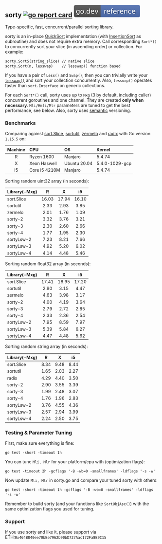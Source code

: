 ## sorty [![go report card](https://goreportcard.com/badge/github.com/jfcg/sorty)](https://goreportcard.com/report/github.com/jfcg/sorty) [![go.dev ref](https://raw.githubusercontent.com/jfcg/.github/main/godev.svg)](https://pkg.go.dev/github.com/jfcg/sorty)
Type-specific, fast, concurrent/parallel sorting library.

sorty is an in-place [QuickSort](https://en.wikipedia.org/wiki/Quicksort) implementation (with [InsertionSort](https://en.wikipedia.org/wiki/Insertion_sort) as subroutine) and does not require extra memory. Call corresponding `Sort*()` to concurrently sort your slice (in ascending order) or collection. For example:
```
sorty.SortS(string_slice) // native slice
sorty.Sort(n, lesswap)    // lesswap() function based
```
If you have a pair of `Less()` and `Swap()`, then you can trivially write your [`lesswap()`](https://pkg.go.dev/github.com/jfcg/sorty#Sort) and sort your collection concurrently.
Also, `lesswap()` operates faster than `sort.Interface` on generic collections.

For each `Sort*()` call, sorty uses up to `Mxg` (3 by default, including caller) concurrent goroutines and one channel. They are created **only when necessary**. `Mli/Hmli/Mlr` parameters are tuned to get the best performance, see below.
Also, sorty uses [semantic](https://semver.org) versioning.

### Benchmarks
Comparing against [sort.Slice](https://golang.org/pkg/sort), [sortutil](https://github.com/twotwotwo/sorts), [zermelo](https://github.com/shawnsmithdev/zermelo) and [radix](https://github.com/yourbasic/radix) with Go version `1.15.5` on:

Machine|CPU|OS|Kernel
:---:|:---|:---|:---
R |Ryzen 1600   |Manjaro     |5.4.74
X |Xeon Haswell |Ubuntu 20.04|5.4.0-1029-gcp
i5|Core i5 4210M|Manjaro     |5.4.74

Sorting random uint32 array (in seconds):

Library(-Mxg)|R|X|i5
:---|:---:|:---:|:---:
sort.Slice|16.03|17.94|16.10
sortutil  | 2.33| 2.93| 3.85
zermelo   | 2.01| 1.76| 1.09
sorty-2   | 3.32| 3.76| 3.21
sorty-3   | 2.30| 2.60| 2.66
sorty-4   | 1.77| 1.95| 2.30
sortyLsw-2| 7.23| 8.21| 7.66
sortyLsw-3| 4.92| 5.20| 6.02
sortyLsw-4| 4.14| 4.48| 5.46

Sorting random float32 array (in seconds):

Library(-Mxg)|R|X|i5
:---|:---:|:---:|:---:
sort.Slice|17.41|18.95|17.20
sortutil  | 2.90| 3.15| 4.47
zermelo   | 4.63| 3.98| 3.17
sorty-2   | 4.00| 4.19| 3.64
sorty-3   | 2.79| 2.72| 2.85
sorty-4   | 2.33| 2.36| 2.54
sortyLsw-2| 7.95| 8.59| 7.97
sortyLsw-3| 5.39| 5.84| 6.27
sortyLsw-4| 4.47| 4.48| 5.62

Sorting random string array (in seconds):

Library(-Mxg)|R|X|i5
:---|:---:|:---:|:---:
sort.Slice| 8.34| 9.48| 8.44
sortutil  | 1.65| 2.03| 2.27
radix     | 4.29| 4.40| 3.50
sorty-2   | 2.90| 3.55| 3.39
sorty-3   | 1.99| 2.48| 3.07
sorty-4   | 1.76| 1.96| 2.83
sortyLsw-2| 3.76| 4.55| 4.36
sortyLsw-3| 2.57| 2.94| 3.99
sortyLsw-4| 2.24| 2.50| 3.75

### Testing & Parameter Tuning
First, make sure everything is fine:
```
go test -short -timeout 1h
```
You can tune `Mli, Mlr` for your platform/cpu with (optimization flags):
```
go test -timeout 2h -gcflags '-B -wb=0 -smallframes' -ldflags '-s -w'
```
Now update `Mli, Mlr` in sorty.go and compare your tuned sorty with others:
```
go test -short -timeout 1h -gcflags '-B -wb=0 -smallframes' -ldflags '-s -w'
```
Remember to build sorty (and your functions like `SortObjAsc()`) with the same
optimization flags you used for tuning.

### Support
If you use sorty and like it, please support via ETH:`0x464B840ee70bBe7962b90bD727Aac172Fa8B9C15`

